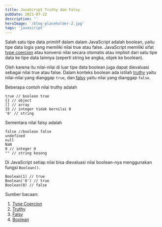 ```yaml
---
title: JavaScript Truthy dan Falsy
pubDate: 2021-07-22
description: ''
heroImage: '/blog-placeholder-2.jpg'
tags: 'javascript'
---
```


Salah satu tipe data primitif dalam dalam JavaScript adalah boolean, 
yaitu tipe data logis yang memiliki nilai true atau false.
JavaScript memiliki sifat [type coercion][1] atau konversi nilai secara otomatis 
atau implisit dari satu tipe data ke tipe data lainnya (seperti string ke angka, objek ke boolean).

Oleh karena itu nilai-nilai di luar tipe data boolean 
juga dapat dievaluasi sebagai nilai true atau false.
Dalam konteks boolean ada istilah [truthy][2] yaitu nilai-nilai yang dianggap `true`, 
dan [falsy][3] yaitu nilai yang dianggap `false`. 

Beberapa contoh nilai truthy adalah
```tsx
true // boolean true
{} // object
[] // array
15 // integer tidak bernilai 0
'0' // string
```

Sementara nilai falsy adalah
```tsx
false //boolean false
undefined
null
NaN
0 // integer 0
"" // string kosong
```

Di JavaScript setiap nilai bisa dievaluasi nilai boolean-nya menggunakan fungsi `Boolean()`.
```tsx
Boolean(1) // true
Boolean('0') // true
Boolean(0) // false
```

[1]: https://developer.mozilla.org/en-US/docs/Glossary/Type_coercion "Type Coercion"
[2]: https://developer.mozilla.org/en-US/docs/Glossary/Truthy "Truthy"
[3]: https://developer.mozilla.org/en-US/docs/Glossary/Falsy "Falsy"


Sumber bacaan:

1. [Type Coercion](https://developer.mozilla.org/en-US/docs/Glossary/Type_coercion)
2. [Truthy](https://developer.mozilla.org/en-US/docs/Glossary/Truthy)
3. [Falsy](https://developer.mozilla.org/en-US/docs/Glossary/Falsy)
4. [Boolean](https://developer.mozilla.org/en-US/docs/Glossary/Boolean)